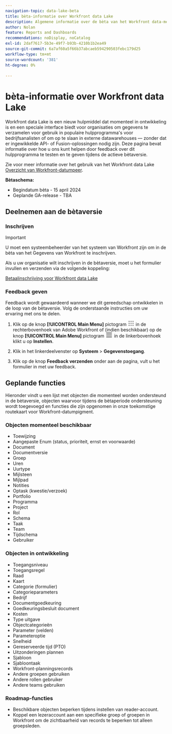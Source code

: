 ```yaml
---
navigation-topic: data-lake-beta
title: bèta-informatie over Workfront data Lake
description: Algemene informatie over de bèta van het Workfront data-meer
author: Nolan
feature: Reports and Dashboards
recommendations: noDisplay, noCatalog
exl-id: 2daf7617-5b3e-49f7-b93b-4210b1b2ea49
source-git-commit: 6a7af60a5f66b37abcaeb594290503febc179d25
workflow-type: tm+mt
source-wordcount: '381'
ht-degree: 0%

---
```


# bèta-informatie over Workfront data Lake

Workfront data Lake is een nieuw hulpmiddel dat momenteel in ontwikkeling is en een speciale interface biedt voor organisaties om gegevens te verzamelen voor gebruik in populaire hulpprogramma&#39;s voor bedrijfsanalisten of om op te slaan in externe datawarehouses — zonder dat er ingewikkelde API- of Fusion-oplossingen nodig zijn. Deze pagina bevat informatie over hoe u ons kunt helpen door feedback over dit hulpprogramma te testen en te geven tijdens de actieve bètaversie.

Zie voor meer informatie over het gebruik van het Workfront data Lake [Overzicht van Workfront-datumpeer](/help/quicksilver/reports-and-dashboards/data-lake/data-lake-overview.md).

**Bètaschema:**

* Begindatum bèta - 15 april 2024
* Geplande GA-release - TBA

## Deelnemen aan de bètaversie

### Inschrijven

>[!IMPORTANT]
>
>U moet een systeembeheerder van het systeem van Workfront zijn om in de bèta van het Gegevens van Workfront te inschrijven.

Als u uw organisatie wilt inschrijven in de bètaversie, moet u het formulier invullen en verzenden via de volgende koppeling:

[Betaalinschrijving voor Workfront data Lake](https://adobe.ly/workfrontdatalake)

### Feedback geven

Feedback wordt gewaardeerd wanneer we dit gereedschap ontwikkelen in de loop van de bètaversie. Volg de onderstaande instructies om uw ervaring met ons te delen.

1. Klik op de knop **[!UICONTROL Main Menu]** pictogram ![Hoofdmenu](/help/_includes/assets/main-menu-icon.png) in de rechterbovenhoek van Adobe Workfront of (indien beschikbaar) op de knop **[!UICONTROL Main Menu]** pictogram ![Hoofdmenu](/help/_includes/assets/main-menu-icon-left-nav.png) in de linkerbovenhoek klikt u op **Instellen**.

1. Klik in het linkerdeelvenster op **Systeem** > **Gegevenstoegang**.

1. Klik op de knop **Feedback verzenden** onder aan de pagina, vult u het formulier in met uw feedback.

## Geplande functies

Hieronder vindt u een lijst met objecten die momenteel worden ondersteund in de bètaversie, objecten waarvoor tijdens de bètaperiode ondersteuning wordt toegevoegd en functies die zijn opgenomen in onze toekomstige routekaart voor Workfront-datumpigment.

### Objecten momenteel beschikbaar

* Toewijzing
* Aangepaste Enum (status, prioriteit, ernst en voorwaarde)
* Document
* Documentversie
* Groep
* Uren
* Uurtype
* Mijlsteen
* Mijlpad
* Notities
* Optask (kwestie/verzoek)
* Portfolio
* Programma
* Project
* Rol
* Schema
* Taak
* Team
* Tijdschema
* Gebruiker

### Objecten in ontwikkeling

* Toegangsniveau
* Toegangsregel
* Raad
* Kaart
* Categorie (formulier)
* Categorieparameters
* Bedrijf
* Documentgoedkeuring
* Goedkeuringsbesluit document
* Kosten
* Type uitgave
* Objectcategorieën
* Parameter (velden)
* Parameteroptie
* Snelheid
* Gereserveerde tijd (PTO)
* Uitzonderingen plannen
* Sjabloon
* Sjabloontaak
* Workfront-planningsrecords
* Andere groepen gebruiken
* Andere rollen gebruiker
* Andere teams gebruiken

### Roadmap-functies

* Beschikbare objecten beperken tijdens instellen van reader-account.
* Koppel een lezeraccount aan een specifieke groep of groepen in Workfront om de zichtbaarheid van records te beperken tot alleen groepsleden.
